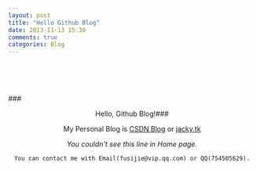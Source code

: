 ```yaml
---
layout: post
title: "Hello Github Blog"
date: 2013-11-13 15:38
comments: true
categories: Blog
---
```

<br>
</br>
<div align="center">
<img src="http://www.jacky.tk/images/logo.jpg" alt="" border="0" title="Logo" />
<br>
</br>
</div>

###<center>Hello, Github Blog!###

<center>
My Personal Blog is 
<a href="http://blog.csdn.net/jackystudio" target="_self">CSDN Blog</a>
 or 
<a href="http://www.jacky.tk" target="_self">jacky.tk</a>
</center>

<!-- more -->
*<center>You couldn't see this line in Home page.</center>*

	You can contact me with Email(fusijie@vip.qq.com) or QQ(754505629).
